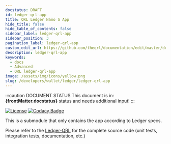 ```yaml
---
docstatus: DRAFT
id: ledger-qrl-app
title: QRL Ledger Nano S App
hide_title: false
hide_table_of_contents: false
sidebar_label: ledger-qrl-app
sidebar_position: 3
pagination_label: ledger-qrl-app
custom_edit_url: https://github.com/theqrl/documentation/edit/master/docs/basics/what-is-qrl.md
description: ledger-qrl-app
keywords:
  - docs
  - Advanced
  - QRL ledger-qrl-app
image: /assets/img/icons/yellow.png
slug: /developers/wallet/ledger/ledger-qrl-app
---
```


:::caution DOCUMENT STATUS 
<span>This document is in: <b>{frontMatter.docstatus}</b> status and needs additional input!</span>
:::



[![License](https://img.shields.io/badge/License-Apache%202.0-blue.svg)](https://opensource.org/licenses/Apache-2.0)
[![Codacy Badge](https://api.codacy.com/project/badge/Grade/c1136098396444cabd0e6a22ed061dfa)](https://www.codacy.com/app/qrl/ledger-qrl-app?utm_source=github.com&amp;utm_medium=referral&amp;utm_content=theQRL/ledger-qrl-app&amp;utm_campaign=Badge_Grade)

This is a submodule that only contains the app according to Ledger specs.

Please refer to the [Ledger-QRL](https://github.com/theQRL/ledger-qrl) for the complete source code (unit tests, integration tests, documentation, etc.)
